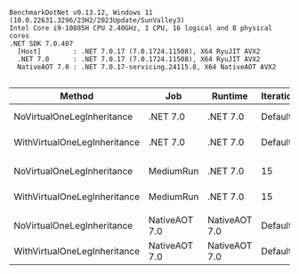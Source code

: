 ```

BenchmarkDotNet v0.13.12, Windows 11 (10.0.22631.3296/23H2/2023Update/SunValley3)
Intel Core i9-10885H CPU 2.40GHz, 1 CPU, 16 logical and 8 physical cores
.NET SDK 7.0.407
  [Host]        : .NET 7.0.17 (7.0.1724.11508), X64 RyuJIT AVX2
  .NET 7.0      : .NET 7.0.17 (7.0.1724.11508), X64 RyuJIT AVX2
  NativeAOT 7.0 : .NET 7.0.17-servicing.24115.8, X64 NativeAOT AVX2


```
| Method                       | Job           | Runtime       | IterationCount | LaunchCount | WarmupCount | Mean     | Error     | StdDev    | Ratio | RatioSD |
|----------------------------- |-------------- |-------------- |--------------- |------------ |------------ |---------:|----------:|----------:|------:|--------:|
| NoVirtualOneLegInheritance   | .NET 7.0      | .NET 7.0      | Default        | Default     | Default     | 1.475 μs | 0.0291 μs | 0.0494 μs |  1.16 |    0.05 |
| WithVirtualOneLegInheritance | .NET 7.0      | .NET 7.0      | Default        | Default     | Default     | 1.294 μs | 0.0256 μs | 0.0315 μs |  1.00 |    0.00 |
|                              |               |               |                |             |             |          |           |           |       |         |
| NoVirtualOneLegInheritance   | MediumRun     | .NET 7.0      | 15             | 2           | 10          | 1.657 μs | 0.0117 μs | 0.0164 μs |  1.22 |    0.02 |
| WithVirtualOneLegInheritance | MediumRun     | .NET 7.0      | 15             | 2           | 10          | 1.361 μs | 0.0078 μs | 0.0115 μs |  1.00 |    0.00 |
|                              |               |               |                |             |             |          |           |           |       |         |
| NoVirtualOneLegInheritance   | NativeAOT 7.0 | NativeAOT 7.0 | Default        | Default     | Default     | 1.208 μs | 0.0224 μs | 0.0209 μs |  0.84 |    0.02 |
| WithVirtualOneLegInheritance | NativeAOT 7.0 | NativeAOT 7.0 | Default        | Default     | Default     | 1.444 μs | 0.0164 μs | 0.0145 μs |  1.00 |    0.00 |
